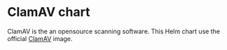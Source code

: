 # ClamAV chart

ClamAV is the an opensource scanning software.
This Helm chart use the official 
[ClamAV](https://hub.docker.com/r/clamav/clamav) image.


